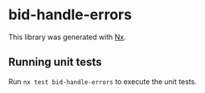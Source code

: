 # bid-handle-errors

This library was generated with [Nx](https://nx.dev).

## Running unit tests

Run `nx test bid-handle-errors` to execute the unit tests.
